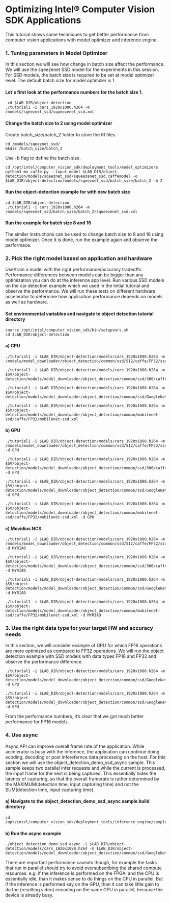 # Optimizing Intel® Computer Vision SDK Applications
This tutorial shows some techniques to get better performance from computer vision applications with model optimizer and inference engine. 


### 1. Tuning parameters in Model Optimizer
In this section we will see how change in batch size affect the performance. We will use the sqeezenet SSD model for the experiments in this session.  
For SSD models, the batch size is required to be set at model optimizer level. The default batch size for model optimizer is 1. 

#### Let's first look at the performance numbers for the batch size 1. 

	 cd $LAB_DIR/object-detection
	./tutorial1 -i cars_1920x1080.h264 -m /models/sqeeznet_ssd/squeezenet_ssd.xml


#### Change the batch size to 2 using model optimizer
 Create batch_size/batch_2 folder to store the IR files. 
 
 	cd /models/sqeeznet_ssd/
 	mkdir /batch_size/batch_2
	
Use -b flag to define the batch size.

	cd /opt/intel/computer_vision_sdk/deployment_tools/model_optimizer$  
	python3 mo_caffe.py --input_model $LAB_DIR/object-detection/models/sqeeznet_ssd/squeezenet_ssd.caffemodel -o $LAB_DIR/object-detection/models/sqeeznet_ssd/batch_size/batch_2 -b 2

#### Run the object-detection example for with new batch size

	cd $LAB_DIR/object-detection
	./tutorial1 -i cars_1920x1080.h264 -m /models/sqeeznet_ssd/batch_size/batch_2/squeezenet_ssd.xml

#### Run the example for batch size 8 and 16
The similer instructions can be used to change batch size to 8 and 16 using model optimizer. Once it is done, run the example again and observe the performace. 


### 2. Pick the right model based on application and hardware
Use/train a model with the right performance/accuracy tradeoffs. Performance differences between models can be bigger than any optimization you can do at the inference app level.
Run various SSD models on the car detection example which we used in the initial tutorial and observe the performance. We will run these tests on different hardware accelerator to determine how application performance depends on models as well as hardware. 

#### Set environmental variables and navigate to object detection tutorial directory

	source /opt/intel/computer_vision_sdk/bin/setupvars.sh
	cd $LAB_DIR/object-detection

#### a) CPU
 
	./tutorial1 -i $LAB_DIR/object-detection/models/cars_1920x1080.h264 -m /models/model_downloader/object_detection/common/ssd/512/caffe/FP32/ssd512.xml
	
	./tutorial1 -i $LAB_DIR/object-detection/models/cars_1920x1080.h264 -m $SV/object-detection/models/model_downloader/object_detection/common/ssd/300/caffe/FP32/ssd300.xml
	
	./tutorial1 -i $LAB_DIR/object-detection/models/cars_1920x1080.h264 -m $SV/object-detection/models/model_downloader/object_detection/common/ssd/GoogleNet/SSD_GoogleNet_v2_fp32.xml
	
	./tutorial1 -i $LAB_DIR/object-detection/models/cars_1920x1080.h264 -m $SV/object-detection/models/model_downloader/object_detection/common/mobilenet-ssd/caffe/FP32/mobilenet-ssd.xml

#### b) GPU
 
	./tutorial1 -i $LAB_DIR/object-detection/models/cars_1920x1080.h264 -m /models/model_downloader/object_detection/common/ssd/512/caffe/FP32/ssd512.xml -d GPU
	
	./tutorial1 -i $LAB_DIR/object-detection/models/cars_1920x1080.h264 -m $SV/object-detection/models/model_downloader/object_detection/common/ssd/300/caffe/FP32/ssd300.xml -d GPU
	
	./tutorial1 -i $LAB_DIR/object-detection/models/cars_1920x1080.h264 -m $SV/object-detection/models/model_downloader/object_detection/common/ssd/GoogleNet/SSD_GoogleNet_v2_fp32.xml -d GPU
	
	./tutorial1 -i $LAB_DIR/object-detection/models/cars_1920x1080.h264 -m $SV/object-detection/models/model_downloader/object_detection/common/mobilenet-ssd/caffe/FP32/mobilenet-ssd.xml -d GPU


#### c) Movidius NCS

	./tutorial1 -i $LAB_DIR/object-detection/models/cars_1920x1080.h264 -m /models/model_downloader/object_detection/common/ssd/512/caffe/FP32/ssd512.xml -d MYRIAD
	
	./tutorial1 -i $LAB_DIR/object-detection/models/cars_1920x1080.h264 -m $SV/object-detection/models/model_downloader/object_detection/common/ssd/300/caffe/FP32/ssd300.xml -d MYRIAD
	
	./tutorial1 -i $LAB_DIR/object-detection/models/cars_1920x1080.h264 -m $SV/object-detection/models/model_downloader/object_detection/common/ssd/GoogleNet/SSD_GoogleNet_v2_fp32.xml -d MYRIAD
	
	./tutorial1 -i $LAB_DIR/object-detection/models/cars_1920x1080.h264 -m $SV/object-detection/models/model_downloader/object_detection/common/mobilenet-ssd/caffe/FP32/mobilenet-ssd.xml -d MYRIAD

### 3. Use the right data type for your target HW and accuracy needs
In this section, we will consider example of GPU for which FP16 operations are more optimized as compared to FP32 operations. We will run the object detection example with SSD models with data types FP16 and FP32 and observe the performance difference. 

	./tutorial1 -i $LAB_DIR/object-detection/models/cars_1920x1080.h264 -m $SV/object-detection/models/model_downloader/object_detection/common/ssd/GoogleNet/SSD_GoogleNet_v2_fp32.xml -d GPU 
	
	./tutorial1 -i $LAB_DIR/object-detection/models/cars_1920x1080.h264 -m $SV/object-detection/models/model_downloader/object_detection/common/ssd/GoogleNet/SSD_GoogleNet_v2_fp16.xml -d GPU

From the performance numbers, it’s clear that we got much better performance for FP16 models. 


### 4. Use async
Async API can improve overall frame rate of the application. While accelerator is busy with the inference, the application can continue doing ecoding, decoding or post inferefernce data processing on the host. For this section we will use the object_detection_demo_ssd_async sample. This sample keeps two parallel infer requests and while the current is processed, the input frame for the next is being captured. This essentially hides the latency of capturing, so that the overall framerate is rather determined by the MAXIMUM(detection time, input capturing time) and not the SUM(detection time, input capturing time).
#### a) Navigate to the object_detection_demo_ssd_async sample build directory

    cd /opt/intel/computer_vision_sdk/deployment_tools/inference_engine/samples/build/intel64/Release
    
#### b) Run the async example

    ./object_detection_demo_ssd_async -i $LAB_DIR/object-detection/models/cars_1920x1080.h264 -m $LAB_DIR/object-detection/models/model_downloader/object_detection/common/ssd/GoogleNet/SSD_GoogleNet_v2_fp32.xml 

There are important performance caveats though, for example the tasks that run in parallel should try to avoid oversubscribing the shared compute resources. e.g. if the inference is performed on the FPGA, and the CPU is essentially idle, than it makes sense to do things on the CPU in parallel. But if the inference is performed say on the GPU, than it can take little gain to do the (resulting video) encoding on the same GPU in parallel, because the device is already busy.





